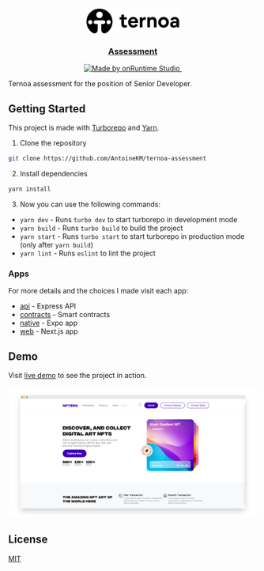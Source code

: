 <p align="center">
  <a href="https://www.ternoa.network/">
    <picture>
      <source media="(prefers-color-scheme: dark)" srcset="./assets/ternoa.svg">
      <img src="./assets/ternoa-dark.svg" alt="Ternoa" height="50" />
    </picture>
    <h3 align="center">Assessment</h3>
  </a>
</p>

<p align="center">
  <a aria-label="Made by Antoine Kingue" href="https://antoinek.fr">
    <img src="https://img.shields.io/badge/MADE%20BY%20ANTOINEKM-000.svg?style=for-the-badge&labelColor=000" alt="Made by onRuntime Studio">
  </a>
  <a aria-label="License" href="https://github.com/antoinekm/ternoa-assessment/blob/master/LICENSE">
    <img alt="" src="https://img.shields.io/npm/l/next.svg?style=for-the-badge&labelColor=000000">
  </a>
</p>

Ternoa assessment for the position of Senior Developer.

## Getting Started

This project is made with [Turborepo](https://turbo.build/repo) and [Yarn](https://yarnpkg.com/).

1. Clone the repository

```bash
git clone https://github.com/AntoineKM/ternoa-assessment
```

2. Install dependencies

```bash
yarn install
```

3. Now you can use the following commands:

- `yarn dev` - Runs `turbo dev` to start turborepo in development mode
- `yarn build` - Runs `turbo build` to build the project
- `yarn start` - Runs `turbo start` to start turborepo in production mode (only after `yarn build`)
- `yarn lint` - Runs `eslint` to lint the project

### Apps

For more details and the choices I made visit each app:

- [api](./apps/api) - Express API
- [contracts](./apps/contracts) - Smart contracts
- [native](./apps/native) - Expo app
- [web](./apps/web) - Next.js app

## Demo

Visit [live demo](https://nft.hop.sh) to see the project in action.

[![Demo](./assets/demo.png)](https://nft.hop.sh)

## License
[MIT](LICENSE)